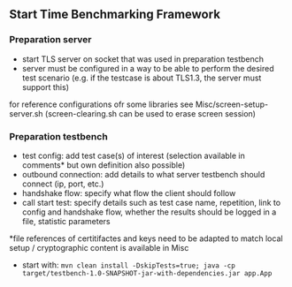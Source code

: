 ## Start Time Benchmarking Framework
### Preparation server
- start TLS server on socket that was used in preparation testbench
- server must be configured in a way to be able to perform the desired test scenario (e.g. if the testcase is about TLS1.3, the server must support this)

for reference configurations ofr some libraries see Misc/screen-setup-server.sh (screen-clearing.sh can be used to erase screen session)

### Preparation testbench
- test config: add test case(s) of interest (selection available in comments* but own definition also possible)
- outbound connection: add details to what server testbench should connect (ip, port, etc.)
- handshake flow: specify what flow the client should follow
- call start test: specify details such as test case name, repetition, link to config and handshake flow, whether the results should be logged in a file, statistic parameters

*file references of certitifactes and keys need to be adapted to match local setup / cryptographic content is available in Misc

- start with: ```mvn clean install -DskipTests=true; java -cp target/testbench-1.0-SNAPSHOT-jar-with-dependencies.jar app.App```